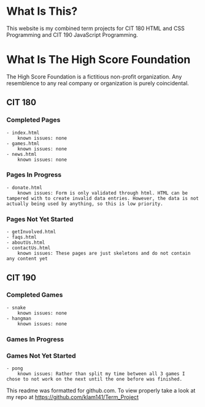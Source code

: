 # What Is This?
This website is my combined term projects for CIT 180 HTML and CSS Programming and CIT 190 JavaScript Programming.

# What Is The High Score Foundation
The High Score Foundation is a fictitious non-profit organization. Any resemblence to any real company or organization is purely coincidental.


## CIT 180
### Completed Pages
	- index.html
		known issues: none
	- games.html
		known issues: none
	- news.html
		known issues: none
	
### Pages In Progress
	- donate.html
		known issues: Form is only validated through html. HTML can be tampered with to create invalid data entries. However, the data is not actually being used by anything, so this is low priority.
	
### Pages Not Yet Started
	- getInvolved.html
	- faqs.html
	- aboutUs.html
	- contactUs.html
		known issues: These pages are just skeletons and do not contain any content yet
	

## CIT 190
### Completed Games
	- snake
		known issues: none
	- hangman
		known issues: none

### Games In Progress

### Games Not Yet Started
	- pong
		known issues: Rather than split my time between all 3 games I chose to not work on the next until the one before was finished.
	
	
This readme was formatted for github.com.
To view properly take a look at my repo at https://github.com/klam141/Term_Project
	